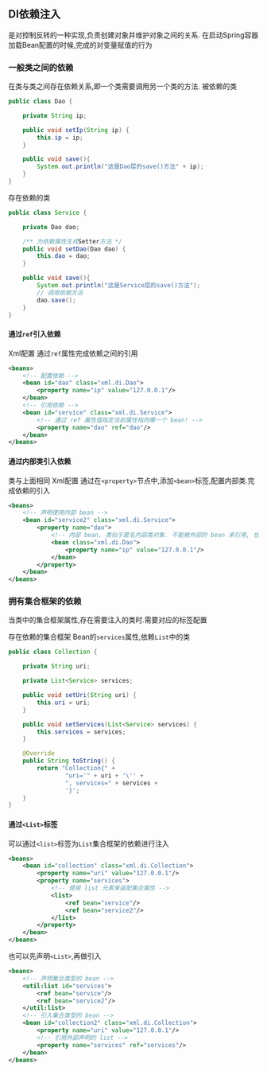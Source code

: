 
## DI依赖注入
是对控制反转的一种实现,负责创建对象并维护对象之间的关系.
在启动Spring容器加载Bean配置的时候,完成的对变量赋值的行为

### 一般类之间的依赖

在类与类之间存在依赖关系,即一个类需要调用另一个类的方法.
被依赖的类
```java
public class Dao {

    private String ip;

    public void setIp(String ip) {
        this.ip = ip;
    }

    public void save(){
        System.out.println("这是Dao层的save()方法" + ip);
    }
}
```

存在依赖的类
```java
public class Service {

    private Dao dao;

    /** 为依赖属性生成Setter方法 */
    public void setDao(Dao dao) {
        this.dao = dao;
    }

    public void save(){
        System.out.println("这是Service层的save()方法");
        // 调用依赖方法
        dao.save();
    }
}
```

#### 通过`ref`引入依赖

Xml配置
通过`ref`属性完成依赖之间的引用
```xml
<beans>
    <!-- 配置依赖 -->
    <bean id="dao" class="xml.di.Dao">
        <property name="ip" value="127.0.0.1"/>
    </bean>
    <!-- 引用依赖 -->
    <bean id="service" class="xml.di.Service">
        <!-- 通过 ref 属性值指定当前属性指向哪一个 bean! -->
        <property name="dao" ref="dao"/>
    </bean>
</beans>
```

#### 通过内部类引入依赖
类与上面相同
Xml配置
通过在`<property>`节点中,添加`<bean>`标签,配置内部类.完成依赖的引入
```xml
<beans>
    <!-- 声明使用内部 bean -->
    <bean id="service2" class="xml.di.Service">
        <property name="dao">
            <!-- 内部 bean, 类似于匿名内部类对象. 不能被外部的 bean 来引用, 也没有必要设置 id 属性 -->
            <bean class="xml.di.Dao">
                <property name="ip" value="127.0.0.1"/>
            </bean>
        </property>
    </bean>
</beans>
```

### 拥有集合框架的依赖

当类中的集合框架属性,存在需要注入的类时.需要对应的标签配置

存在依赖的集合框架
Bean的`services`属性,依赖`List`中的类
```java
public class Collection {

    private String uri;

    private List<Service> services;

    public void setUri(String uri) {
        this.uri = uri;
    }

    public void setServices(List<Service> services) {
        this.services = services;
    }

    @Override
    public String toString() {
        return "Collection{" +
                "uri='" + uri + '\'' +
                ", services=" + services +
                '}';
    }
}
```
#### 通过`<List>`标签
可以通过`<list>`标签为`List`集合框架的依赖进行注入
```xml
<beans>
    <bean id="collection" class="xml.di.Collection">
        <property name="uri" value="127.0.0.1"/>
        <property name="services">
            <!-- 使用 list 元素来装配集合属性 -->
            <list>
                <ref bean="service"/>
                <ref bean="service2"/>
            </list>
        </property>
    </bean>
</beans>
```

也可以先声明`<List>`,再做引入
```xml
<beans>
    <!-- 声明集合类型的 bean -->
    <util:list id="services">
        <ref bean="service"/>
        <ref bean="service2"/>
    </util:list>
    <!-- 引入集合类型的 bean -->
    <bean id="collection2" class="xml.di.Collection">
        <property name="uri" value="127.0.0.1"/>
        <!-- 引用外部声明的 list -->
        <property name="services" ref="services"/>
    </bean>
</beans>
```
